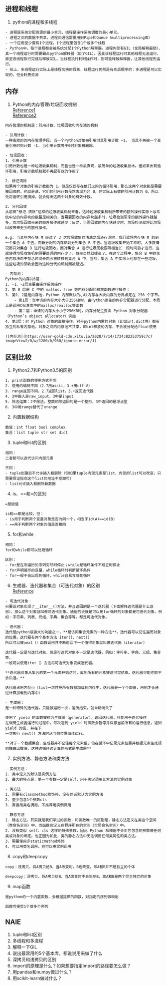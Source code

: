 ## 进程和线程
1. python的进程和多线程
```
- 进程是系统分配资源的最小单元，线程是操作系统调度的最小单元。
- 进程之间的数据不共享，进程间通信需要用到Pipe和Queue（multiprocessing库）
- 一个应用至少要有1个进程，1个进程里包含1个或多个线程
- Python中，每个进程都会被系统分配1个Python解释器。进程内部有GIL（全局解释器锁），其一个线程运行时需要霸占python解释器（加了GIL）。因此该线程运行时其他线程无法运行，直至该线程执行完成后释放GIL。当线程执行耗时操作时，则可能释放解释器，让其他线程先运行。
- 综上，多线程运行实际上是线程切换的假象，线程运行仍然是有先后顺序的；多进程是可以实现的，但会耗费资源
```


## 内存
1. Python的内存管理/垃圾回收机制<br>
[Reference1](https://www.zhihu.com/question/30747394)<br>
[Reference2](https://juejin.cn/post/6856235545220415496)
```
内存管理的机制是：引用计数、垃圾回收和内存池的机制

- 引用计数：
一种高效的的内存管理手段。当一个Python对象被引用时其引用计数 +1， 当其不再被一个变量引用时则计数 -1. 当引用计数等于0时对象被删除。

- 垃圾回收：
1. 引用计数
引用计数也是一种垃圾收集机制，而且也是一种最直观，最简单的垃圾收集技术。但如果出现循环引用，引用计数机制就不再起有效的作用了

2. 标记清除
如果两个对象的引用计数都为 1，但是仅仅存在他们之间的循环引用，那么这两个对象都是需要被回收的，也就是说，它们的引用计数虽然表现为非 0，但实际上有效的引用计数为 0。所以先将循环引用摘掉，就会得出这两个对象的有效计数。

3. 分代回收
从前面“标记-清除”这样的垃圾收集机制来看，这种垃圾收集机制所带来的额外操作实际上与系统中总的内存块的数量是相关的，当需要回收的内存块越多时，垃圾检测带来的额外操作就越多，而垃圾回收带来的额外操作就越少；反之，当需回收的内存块越少时，垃圾检测就将比垃圾回收带来更少的额外操作。

e.g: 当某些内存块 M 经过了 3 次垃圾收集的清洗之后还存活时，我们就将内存块 M 划到一个集合 A 中去，而新分配的内存都划分到集合 B 中去。当垃圾收集开始工作时，大多数情况都只对集合 B 进行垃圾回收，而对集合 A 进行垃圾回收要隔相当长一段时间后才进行，这就使得垃圾收集机制需要处理的内存少了，效率自然就提高了。在这个过程中，集合 B 中的某些内存块由于存活时间长而会被转移到集合 A 中，当然，集合 A 中实际上也存在一些垃圾，这些垃圾的回收会因为这种分代的机制而被延迟。

- 内存池：
Python的内存共6层：
1. -1、-2层主要由操作系统操作
2. 第 0 层是 C 中的 malloc，free 等内存分配和释放函数进行操作；
3. 第1、2层是内存池，Python 内部默认的小块内存与大块内存的分界点定在 256 个字节。
    - 第1层：当申请的内存大小大于256KB时，由Python原生的内存分配器进行分配，本质上是调用C标准库中的malloc/realloc等函数
    - 第二层：申请的内存大小小于256KB时，内存分配主要由 Python 对象分配器（Python’s object allocator）实施
4. 第3层：对 Python 对象的直接操作。对于python内置的对象（比如int,dict等）都有独立的私有内存池，对象之间的内存池不共享，即int释放的内存，不会被分配给float使用

![内存池](https://user-gold-cdn.xitu.io/2020/7/14/1734c82253759c7c?imageView2/0/w/1280/h/960/ignore-error/1)
```

## 区别比较
1. Python2.7和Python3.5的区别
```
1. print函数的使用方式不同
2. 使用的编码不同（2.7用ascii，3.+用utf-8）
3. range返回不同，2.7返回list，3.+返回迭代器
4. 2中输入是raw_input，3中是input
5. 除法运算：2中除法，整数相除返回的是一个整形，3中返回的是浮点型
6. 3中用range替代了xrange
```

2. 内置数据结构
```
数值：int float bool complex
集合：list tuple str set dict 
```

3. tuple和list的区别
```
相同：
二者都可以迭代访问内部元素

不同：
- tuple创建后不允许插入和删除（但如果tuple内部元素是list，内部的list可以改变，只需要保证指向这个list的地址不变即可）
- list允许插入和删除新数据
```

4. is、==和=的区别
```
=是赋值

is和==都是比较，但：
- is用于判断两个变量对象是否为同一个，相当于id(A)==id(B)
- ==用于判断两个对象的值是否相同

```

5. for和while
```
相同：
for和while都可以处理循环

区别：
- for是在所遍历的序列穷尽时停止；while是循环条件不成立时停止
- for声明循环的变量，while循环时判断循环条件
- for一般不会出现死循环，while容易写成死循环
```

6. 生成器、迭代器和集合（可迭代对象）的区别<br>
[Reference]()
```
- 可迭代对象：
只要该对象实现了__iter__()方法，并且返回的是一个迭代器（下面解释迭代器是什么意思），那么这个对象就叫做可迭代对象。通俗的说就是可以用for循环的对象都是可迭代对象。例如：字符串、列表、元组、字典、集合等等。都是可迭代对象。

- 迭代器：
迭代是python最强大的功能之一，**是访问集合元素的一种方法**。迭代器可以记住遍历对象的位置。迭代器有两个基本方法 iter()、next()
所以可以被next（）函数调用并不断返回下一个值得对象就叫做迭代器（iterator）

迭代器一定是可迭代对象，但是可迭代对象不一定是迭代器。例如：字符串、字典、元组、集合等。
一般可以使用iter（）方法将可迭代对象变成迭代器。

**迭代器对象从集合的第一个元素开始访问，直到所有的元素被访问完结束。迭代器只能往前不会后退。**

迭代器占用内存小（list一次性把所有数据加载到内存中，迭代器是一个个取值，用到才会通过计算加载到内存中）

- 生成器：
是一种特殊的迭代器，只能被遍历一次，遍历结束，就自动消失了

使用了 yield 的函数被称为生成器（generator），返回迭代器，只能用于迭代操作
在调用生成器运行的过程中，每次遇到 yield 时函数会暂停并保存当前所有的运行信息，返回 yield 的值, 并在下
一次执行 next() 方法时从当前位置继续运行。

**对于一个数据集合，生成器并不记住每个元素值，但在循环中记录元素位置并根据元素生成规则推算出数值，这种边循环边计算的形式是生成器**
```

7. 实例方法、静态方法和类方法
```
- 实例方法：
1. 类中定义的默认是实例方法
2. 最大的特点是，第一个参数一定是self，用于绑定调用此方法的实例对象

- 类方法
1. 需要有classmethod修饰符，没有的话默认为实例方法
2. 至少包含1个参数cls
3. 直接用类名调用，不推荐用实例调用

- 静态方法
1. 静态方法，其实就是我们学过的函数，和函数唯一的区别是，静态方法定义在类这个空间（类命名空间）中，而函数则定义在程序所在的空间（全局命名空间）中。
2. 没有类似 self、cls 这样的特殊参数，因此 Python 解释器不会对它包含的参数做任何类或对象的绑定。也正因为如此，类的静态方法中无法调用任何类属性和类方法。
3. 需要使用＠staticmethod修饰
4. 可以用类名调用，也可以用实例调用
```

8. copy和deepcopy
```
copy：浅拷贝，将A拷贝给B，当A改变时，B也改变，即A和B并不是独立的个体

deepcopy：深拷贝，将A拷贝给B，当A改变时不会影响B，即A和B是两个完全独立的对象
```

9. map函数
```
是python的一个内置函数，会根据提供的函数，对指定的序列做映射

函数可接受1个或多个序列
```


## NAIE
1. tuple和list区别
2. 多线程和多进程
3. 解释一下GIL
4. 说出最常用的5个基本库，都说说用来做了什么
5. 深拷贝和浅拷贝的区别
6. import的原理是什么？如果想要指定import的路径要怎么做？
7. 用pandas和numpy做过什么？
8. 用scikit-learn做过什么？

